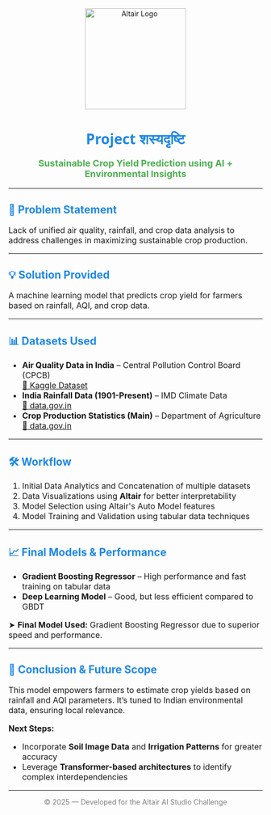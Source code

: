 <!-- README.md -->

<div align="center">
  <img src="https://upload.wikimedia.org/wikipedia/commons/thumb/8/8a/Altair_Engineering_Logo.svg/1920px-Altair_Engineering_Logo.svg.png" alt="Altair Logo" width="200"/>
  <h1 style="color:#1e88e5; font-family:Segoe UI, sans-serif;">Project शस्यदृष्टि</h1>
  <p style="font-size:18px; font-weight:bold; color:#4caf50;">
    Sustainable Crop Yield Prediction using AI + Environmental Insights
  </p>
</div>

---

<h2 style="color:#1e88e5;">🌾 Problem Statement</h2>
<p style="font-size:16px;">
  Lack of unified air quality, rainfall, and crop data analysis to address challenges in maximizing sustainable crop production.
</p>

---

<h2 style="color:#1e88e5;">💡 Solution Provided</h2>
<p style="font-size:16px;">
  A machine learning model that predicts crop yield for farmers based on rainfall, AQI, and crop data.
</p>

---

<h2 style="color:#1e88e5;">📊 Datasets Used</h2>
<ul style="font-size:16px;">
  <li>
    <strong>Air Quality Data in India</strong> – Central Pollution Control Board (CPCB) <br/>
    <a href="https://www.kaggle.com/datasets/shrutibhargava94/india-air-quality-data" target="_blank">
      🔗 Kaggle Dataset
    </a>
  </li>
  <li>
    <strong>India Rainfall Data (1901-Present)</strong> – IMD Climate Data <br/>
    <a href="https://www.data.gov.in/catalog/rainfall-india" target="_blank">
      🔗 data.gov.in
    </a>
  </li>
  <li>
    <strong>Crop Production Statistics (Main)</strong> – Department of Agriculture <br/>
    <a href="https://www.data.gov.in/catalog/district-wise-season-wise-crop-production-statistics-0" target="_blank">
      🔗 data.gov.in
    </a>
  </li>
</ul>

---

<h2 style="color:#1e88e5;">🛠️ Workflow</h2>
<ol style="font-size:16px;">
  <li>Initial Data Analytics and Concatenation of multiple datasets</li>
  <li>Data Visualizations using <strong>Altair</strong> for better interpretability</li>
  <li>Model Selection using Altair's Auto Model features</li>
  <li>Model Training and Validation using tabular data techniques</li>
</ol>

---

<h2 style="color:#1e88e5;">📈 Final Models & Performance</h2>
<ul style="font-size:16px;">
  <li><strong>Gradient Boosting Regressor</strong> – High performance and fast training on tabular data</li>
  <li><strong>Deep Learning Model</strong> – Good, but less efficient compared to GBDT</li>
</ul>

<p style="font-size:16px;">
  ➤ <strong>Final Model Used:</strong> Gradient Boosting Regressor due to superior speed and performance.
</p>

---

<h2 style="color:#1e88e5;">🔮 Conclusion & Future Scope</h2>
<p style="font-size:16px;">
  This model empowers farmers to estimate crop yields based on rainfall and AQI parameters. It’s tuned to Indian environmental data, ensuring local relevance.
</p>
<p style="font-size:16px;">
  <strong>Next Steps:</strong>
</p>
<ul style="font-size:16px;">
  <li>Incorporate <strong>Soil Image Data</strong> and <strong>Irrigation Patterns</strong> for greater accuracy</li>
  <li>Leverage <strong>Transformer-based architectures</strong> to identify complex interdependencies</li>
</ul>

---

<div align="center">
  <p style="font-size:14px; color:gray;">© 2025 — Developed for the Altair AI Studio Challenge</p>
</div>
